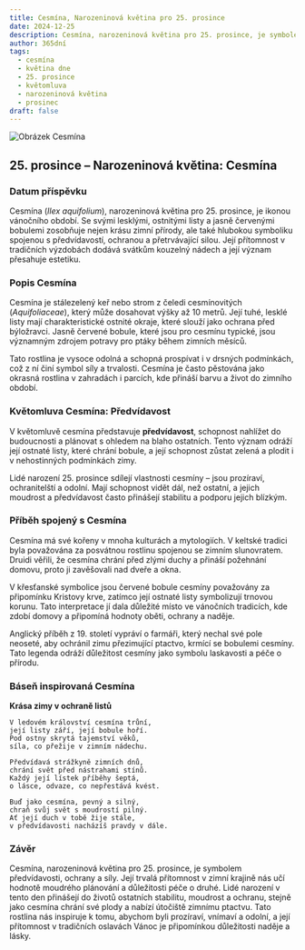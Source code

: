 ```yaml
---
title: Cesmína, Narozeninová květina pro 25. prosince
date: 2024-12-25
description: Cesmína, narozeninová květina pro 25. prosince, je symbolem Předvídavost. Objevte její jedinečný význam, fascinující příběhy a poezii, která oslavuje její krásu.
author: 365dní
tags:
  - cesmína
  - květina dne
  - 25. prosince
  - květomluva
  - narozeninová květina
  - prosinec
draft: false
---
```


![Obrázek Cesmína](https://cdn.pixabay.com/photo/2021/12/22/19/43/holly-6888146_1280.jpg#center)


## 25. prosince – Narozeninová květina: Cesmína

### Datum příspěvku

Cesmína (_Ilex aquifolium_), narozeninová květina pro 25. prosince, je ikonou vánočního období. Se svými lesklými, ostnitými listy a jasně červenými bobulemi zosobňuje nejen krásu zimní přírody, ale také hlubokou symboliku spojenou s předvídavostí, ochranou a přetrvávající silou. Její přítomnost v tradičních výzdobách dodává svátkům kouzelný nádech a její význam přesahuje estetiku.

### Popis Cesmína

Cesmína je stálezelený keř nebo strom z čeledi cesmínovitých (_Aquifoliaceae_), který může dosahovat výšky až 10 metrů. Její tuhé, lesklé listy mají charakteristické ostnité okraje, které slouží jako ochrana před býložravci. Jasně červené bobule, které jsou pro cesmínu typické, jsou významným zdrojem potravy pro ptáky během zimních měsíců.

Tato rostlina je vysoce odolná a schopná prospívat i v drsných podmínkách, což z ní činí symbol síly a trvalosti. Cesmína je často pěstována jako okrasná rostlina v zahradách i parcích, kde přináší barvu a život do zimního období.

### Květomluva Cesmína: Předvídavost

V květomluvě cesmína představuje **předvídavost**, schopnost nahlížet do budoucnosti a plánovat s ohledem na blaho ostatních. Tento význam odráží její ostnaté listy, které chrání bobule, a její schopnost zůstat zelená a plodit i v nehostinných podmínkách zimy.

Lidé narození 25. prosince sdílejí vlastnosti cesmíny – jsou prozíraví, ochranitelští a odolní. Mají schopnost vidět dál, než ostatní, a jejich moudrost a předvídavost často přinášejí stabilitu a podporu jejich blízkým.

### Příběh spojený s Cesmína

Cesmína má své kořeny v mnoha kulturách a mytologiích. V keltské tradici byla považována za posvátnou rostlinu spojenou se zimním slunovratem. Druidi věřili, že cesmína chrání před zlými duchy a přináší požehnání domovu, proto ji zavěšovali nad dveře a okna.

V křesťanské symbolice jsou červené bobule cesmíny považovány za připomínku Kristovy krve, zatímco její ostnaté listy symbolizují trnovou korunu. Tato interpretace jí dala důležité místo ve vánočních tradicích, kde zdobí domovy a připomíná hodnoty oběti, ochrany a naděje.

Anglický příběh z 19. století vypráví o farmáři, který nechal své pole neoseté, aby ochránil zimu přezimující ptactvo, krmící se bobulemi cesmíny. Tato legenda odráží důležitost cesmíny jako symbolu laskavosti a péče o přírodu.

### Báseň inspirovaná Cesmína

**Krása zimy v ochraně listů**

```
V ledovém království cesmína trůní,  
její listy září, její bobule hoří.  
Pod ostny skrytá tajemství věků,  
síla, co přežije v zimním nádechu.  

Předvídavá strážkyně zimních dnů,  
chrání svět před nástrahami stínů.  
Každý její lístek příběhy šeptá,  
o lásce, odvaze, co nepřestává kvést.  

Buď jako cesmína, pevný a silný,  
chraň svůj svět s moudrostí pilný.  
Ať její duch v tobě žije stále,  
v předvídavosti nacházíš pravdy v dále.  
```

### Závěr

Cesmína, narozeninová květina pro 25. prosince, je symbolem předvídavosti, ochrany a síly. Její trvalá přítomnost v zimní krajině nás učí hodnotě moudrého plánování a důležitosti péče o druhé. Lidé narození v tento den přinášejí do životů ostatních stabilitu, moudrost a ochranu, stejně jako cesmína chrání své plody a nabízí útočiště zimnímu ptactvu. Tato rostlina nás inspiruje k tomu, abychom byli prozíraví, vnímaví a odolní, a její přítomnost v tradičních oslavách Vánoc je připomínkou důležitosti naděje a lásky.